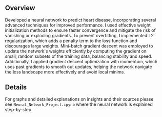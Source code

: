 ## Overview 
Developed a neural network to predict heart disease, incorporating several advanced techniques for improved performance. 
I used effective weight initialization methods to ensure faster convergence and mitigate the risk of vanishing or exploding gradients. 
To prevent overfitting, I implemented L2 regularization, which adds a penalty term to the loss function and discourages large weights. 
Mini-batch gradient descent was employed to update the network's weights efficiently by computing the gradient on small, random subsets 
of the training data, balancing stability and speed. Additionally, I applied gradient descent optimization with momentum, which uses past 
gradients to smooth out updates, helping the network navigate the loss landscape more effectively and avoid local minima.

## Details
For graphs and detailed explanations on insights and their sources please see `Neural_Network_Project.ipynb` where the neural network is explained step-by-step. 